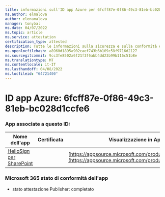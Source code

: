 ```yaml
---
title: informazioni sull'ID app Azure per 6fcff87e-0f86-49c3-81eb-bc028d1ccfe6
ms.author: elmalova
author: elenamalova
manager: tonybal
ms.date: 04/07/2022
ms.topic: article
ms.service: attestation
certification_type: attested
description: Tutte le informazioni sulla sicurezza e sulla conformità disponibili per 6fcff87e-0f86-49c3-81eb-bc028d1ccfe6.
ms.openlocfilehash: a8960d1895a902caef743b6b109c58f9716d2127
ms.sourcegitcommit: 9cc3fe8502a6f21f3f6abb4dd23b99b116c51b8e
ms.translationtype: MT
ms.contentlocale: it-IT
ms.lasthandoff: 04/08/2022
ms.locfileid: "64721400"
---
```

# <a name="azure-app-id-6fcff87e-0f86-49c3-81eb-bc028d1ccfe6"></a>ID app Azure: 6fcff87e-0f86-49c3-81eb-bc028d1ccfe6


### <a name="apps-associated-with-this-id"></a>App associate a questo ID:
| **Nome dell'app** | **Certificata** | **Visualizzazione in AppSource** |
|--------------|---------------|-----------------------|
| [HelloSign per SharePoint](../forward/WA200003245.md) |  | [https://appsource.microsoft.com/product/office/WA200003245](https://appsource.microsoft.com/product/office/WA200003245) |

### <a name="microsoft-365-app-compliance-status"></a>Microsoft 365 stato di conformità dell'app
- stato attestazione Publisher: completato
